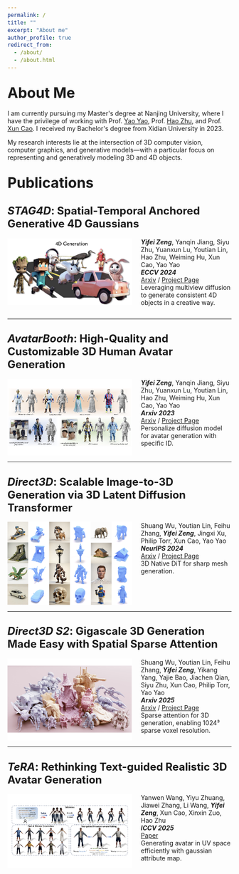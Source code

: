 ```yaml
---
permalink: /
title: ""
excerpt: "About me"
author_profile: true
redirect_from: 
  - /about/
  - /about.html
---
```


## <span style="font-size: 32px;">About Me</span>

I am currently pursuing my Master's degree at Nanjing University, where I have the privilege of working with Prof. [Yao Yao](https://yoyo000.github.io/), Prof. [Hao Zhu](http://zhuhao.cc/), and Prof. [Xun Cao](https://cite.nju.edu.cn/People/Faculty/20190621/i5054.html). I received my Bachelor's degree from Xidian University in 2023.

My research interests lie at the intersection of 3D computer vision, computer graphics, and generative models—with a particular focus on representing and generatively modeling 3D and 4D objects.

## <span style="font-size: 32px;">Publications</span>

## <span style="font-size: 24px;">***STAG4D***: Spatial-Temporal Anchored Generative 4D Gaussians</span>

<img src="/images/stag4d.png" alt="STAG4D" style="float: left; margin-right: 20px; width: 280px;">

***Yifei Zeng***, Yanqin Jiang, Siyu Zhu, Yuanxun Lu, Youtian Lin, Hao Zhu, Weiming Hu, Xun Cao, Yao Yao<br>
***ECCV 2024***<br>
[Arxiv](https://arxiv.org/abs/2403.14939) / [Project Page](https://nju-3dv.github.io/projects/STAG4D/)<br>
Leveraging multiview diffusion to generate consistent 4D objects in a creative way.

<div style="clear: both;"></div>

---

## <span style="font-size: 24px;">***AvatarBooth***: High-Quality and Customizable 3D Human Avatar Generation</span>

<img src="/images/AvatarBooth2.png" alt="AvatarBooth" style="float: left; margin-right: 20px; width: 280px;">

***Yifei Zeng***, Yanqin Jiang, Siyu Zhu, Yuanxun Lu, Youtian Lin, Hao Zhu, Weiming Hu, Xun Cao, Yao Yao<br>
***Arxiv 2023***<br>
[Arxiv](https://arxiv.org/abs/2306.09864) / [Project Page](https://zeng-yifei.github.io/avatarbooth_page/)<br>
Personalize diffusion model for avatar generation with specific ID.

<div style="clear: both;"></div>

---

## <span style="font-size: 24px;">***Direct3D***: Scalable Image-to-3D Generation via 3D Latent Diffusion Transformer</span>

<img src="/images/direct3d.png" alt="Direct3D" style="float: left; margin-right: 20px; width: 280px;">

Shuang Wu, Youtian Lin, Feihu Zhang, ***Yifei Zeng***, Jingxi Xu, Philip Torr, Xun Cao, Yao Yao<br>
***NeurIPS 2024***<br>
[Arxiv](https://arxiv.org/abs/2405.14832) / [Project Page](https://nju-3dv.github.io/projects/Direct3D/)<br>
3D Native DiT for sharp mesh generation.

<div style="clear: both;"></div>

---

## <span style="font-size: 24px;">***Direct3D S2***: Gigascale 3D Generation Made Easy with Spatial Sparse Attention</span>

<img src="/images/direct3ds22.png" alt="Direct3D S2" style="float: left; margin-right: 20px; width: 280px;">

Shuang Wu, Youtian Lin, Feihu Zhang, ***Yifei Zeng***, Yikang Yang, Yajie Bao, Jiachen Qian, Siyu Zhu, Xun Cao, Philip Torr, Yao Yao<br>
***Arxiv 2025***<br>
[Arxiv](https://arxiv.org/html/2505.17412v1) / [Project Page](https://www.neural4d.com/research-page/direct3d-s2/index.html)<br>
Sparse attention for 3D generation, enabling 1024³ sparse voxel resolution.

<div style="clear: both;"></div>

---

## <span style="font-size: 24px;">***TeRA***: Rethinking Text-guided Realistic 3D Avatar Generation</span>

<img src="/images/tera3.png" alt="TeRA" style="float: left; margin-right: 20px; width: 280px;">

Yanwen Wang, Yiyu Zhuang, Jiawei Zhang, Li Wang, ***Yifei Zeng***, Xun Cao, Xinxin Zuo, Hao Zhu<br>
***ICCV 2025***<br>
[Paper](https://zjwsite.github.io/files/TeRA.pdf)<br>
Generating avatar in UV space efficiently with gaussian attribute map.

<div style="clear: both;"></div>
